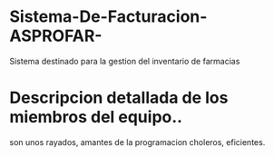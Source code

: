 # Sistema-De-Facturacion-ASPROFAR-
Sistema destinado para la gestion del inventario de farmacias
# Descripcion detallada de los miembros del equipo..
son unos rayados, amantes de la programacion choleros, eficientes.